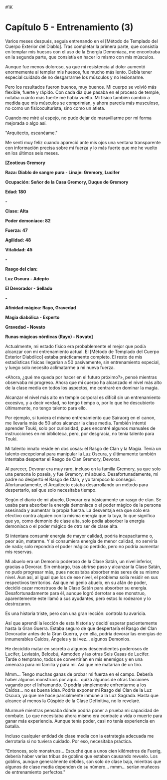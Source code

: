 
#1K 

# Capítulo 5 - Entrenamiento (3)


Varios meses después, seguía entrenando en el [Método de Templado del Cuerpo Exterior del Diablo]. Tras completar la primera parte, que consistía en templar mis huesos con el uso de la Energía Demoníaca, me encontraba en la segunda parte, que consistía en hacer lo mismo con mis músculos.

Aunque fue menos doloroso, ya que mi resistencia al dolor aumentó enormemente al templar mis huesos, fue mucho más lento. Debía tener especial cuidado de no desgarrarme los músculos y no lesionarme.

Pero los resultados fueron buenos, muy buenos. Mi cuerpo se volvió más flexible, fuerte y rápido. Con cada día que pasaba en el proceso de temple, notaba cuánto más fuerte me había vuelto. Mi físico también cambió a medida que mis músculos se comprimían, y ahora parecía más musculoso, no como un fisicoculturista, sino como un atleta.

Cuando me miré al espejo, no pude dejar de maravillarme por mi forma mejorada o algo así.

"Arquitecto, escanéame."

Me sentí muy feliz cuando apareció ante mis ojos una ventana transparente con información precisa sobre mi fuerza y ​​lo más fuerte que me he vuelto en los últimos seis meses.

**[Zeoticus Gremory**

**Raza: Diablo de sangre pura - Linaje: Gremory, Lucifer**

**Ocupación: Señor de la Casa Gremory, Duque de Gremory**

**Edad: 180**

**-**

**Clase: Alta**

**Poder demoníaco: 82**

**Fuerza: 47**

**Agilidad: 48**

**Vitalidad: 45**

**-**

**Rasgo del clan:**

**Luz Oscura - Adepto**

**El Devorador - Sellado**

**-**

**Afinidad mágica: Rayo, Gravedad**

**Magia diabólica - Experto**

**Gravedad - Novato**

**Runas mágicas nórdicas (Rayo) - Novato]**

Actualmente, mi estado físico era probablemente el mejor que podía alcanzar con mi entrenamiento actual. El [Método de Templado del Cuerpo Exterior Diabólico] estaba prácticamente completo. El resto de mis estadísticas físicas llegarían a 50 pasivamente, sin entrenamiento especial, y luego solo necesito aclimatarme a mi nueva fuerza.

«Ahora, ¿qué me queda por hacer en el futuro próximo?», pensé mientras observaba mi progreso. Ahora que mi cuerpo ha alcanzado el nivel más alto de la clase media en todos los aspectos, me centraré en dominar la magia.

Alcanzar el nivel más alto en temple corporal es difícil sin un entrenamiento excesivo, y a decir verdad, no tengo tiempo o, por lo que he descubierto últimamente, no tengo talento para ello.

Por ejemplo, si tuviera el mismo entrenamiento que Sairaorg en el canon, me llevaría más de 50 años alcanzar la clase media. También intenté aprender Touki, solo por curiosidad, pues encontré algunos manuales de instrucciones en mi biblioteca, pero, por desgracia, no tenía talento para Touki.

Mi talento innato reside en dos cosas: el Rasgo de Clan y la Magia. Tenía un talento excepcional para manipular la Luz Oscura, y últimamente también intentaba despertar el Rasgo de Clan Gremory, Devorar.

Al parecer, Devorar era muy raro, incluso en la familia Gremory, ya que solo una persona lo poseía, y fue Gremory, mi abuelo. Desafortunadamente, mi padre no despertó el Rasgo de Clan, y yo tampoco lo conseguí. Afortunadamente, el Arquitecto estaba desarrollando un método para despertarlo, así que solo necesitaba tiempo.

Según el diario de mi abuelo, Devorar era básicamente un rasgo de clan. Se usaba para absorber la energía demoníaca o el poder mágico de la persona asesinada y aumentar la propia fuerza. La desventaja era que solo era efectivo contra alguien con la misma energía que la tuya, lo que significa que yo, como demonio de clase alta, solo podía absorber la energía demoníaca o el poder mágico de otro ser de clase alta.

Si intentara consumir energía de mayor calidad, podría incapacitarme o, peor aún, matarme. Y si consumiera energía de menor calidad, no serviría de nada; solo repondría el poder mágico perdido, pero no podría aumentar mis reservas.

Mi abuelo era un Demonio poderoso de la Clase Satán, un nivel inferior, gracias a Devorar. Sin embargo, tras abrirse paso y alcanzar la Clase Satán, no pudo progresar más, pues necesitaba absorber más seres de su mismo nivel. Aun así, al igual que los de ese nivel, el problema solía residir en sus respectivos territorios. Así que mi genio abuelo, en su afán de poder, decidió cazar monstruos de la Clase Satán para absorber su energía. Desafortunadamente para él, aunque logró derrotar a ese monstruo, aparentemente este llamó a sus ayudantes, pero estos lo rodearon y lo destrozaron.

Es una historia triste, pero con una gran lección: controla tu avaricia.

Así que aprendí la lección de esta historia y decidí esperar pacientemente hasta la Gran Guerra. Estaba seguro de que despertaría el Rasgo del Clan Devorador antes de la Gran Guerra, y en ella, podría devorar las energías de innumerables Caídos, Ángeles y tal vez... algunos Demonios.

He decidido matar en secreto a algunos descendientes poderosos de Lucifer, Leviatán, Belcebú, Asmodeo y las otras Seis Casas de Lucifer. Tarde o temprano, todos se convertirían en mis enemigos y en una amenaza para mi familia y para mí. Así que me matarían de un tiro.

Mmm... Tengo muchas ganas de probar mi fuerza en el campo. Debería haber algunos monstruos por aquí... quizá algunos de otras facciones vagando por el Inframundo. O podría simplemente enfrentarme a los Caídos... no es buena idea. Podría exponer mi Rasgo del Clan de la Luz Oscura, ya que me hace parcialmente inmune a la Luz Sagrada. Hasta que alcance al menos la Cúspide de la Clase Definitiva, no lo revelaré.

Murmuré mientras pensaba dónde podría poner a prueba mi capacidad de combate. Lo que necesitaba ahora mismo era combate a vida o muerte para ganar más experiencia. Aunque tenía poder, casi no tenía experiencia en batalla.

Incluso cualquier entidad de clase media con la estrategia adecuada me derrotaría si no tuviera cuidado. Por eso, necesitaba práctica.

"Entonces, solo monstruos... Escuché que a unos cien kilómetros de Fuerig, debería haber varias tribus de goblins que estaban causando revuelo. Los goblins, aunque generalmente débiles, son solo de clase baja, mientras que algunos de clase media dependen de su número... mmm... serían muñecos de entrenamiento perfectos."